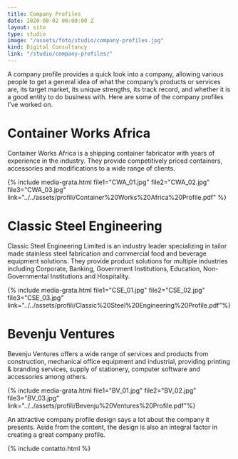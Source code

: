 ```yaml
---
title: Company Profiles
date: 2020-08-02 00:00:00 Z
layout: sito
type: studio
image: "/assets/foto/studio/company-profiles.jpg"
kind: Digital Consultancy
link: "/studio/company-profiles/"
---
```

A company profile provides a quick look into a company, allowing various people to get a general idea of what the company’s products or services are, its target market, its unique strengths, its track record, and whether it is a good entity to do business with. Here are some of the company profiles I've worked on.

# Container Works Africa
Container Works Africa is a shipping container fabricator with years of experience in the industry. They provide competitively priced containers, accessories and modifications to a wide range of clients.

{% include media-grata.html file1="CWA_01.jpg" file2="CWA_02.jpg" file3="CWA_03.jpg" link="../../assets/profili/Container%20Works%20Africa%20Profile.pdf" %}

# Classic Steel Engineering
Classic Steel Engineering Limited is an industry leader specializing in tailor made stainless steel fabrication and commercial food and beverage equipment solutions. They provide product solutions for multiple industries including Corporate, Banking, Government Institutions, Education, Non-Governmental Institutions and Hospitality.

{% include media-grata.html file1="CSE_01.jpg" file2="CSE_02.jpg" file3="CSE_03.jpg" link="../../assets/profili/Classic%20Steel%20Engineering%20Profile.pdf"%}

# Bevenju Ventures
Bevenju Ventures offers a wide range of services and products from construction, mechanical office equipment and industrial, providing printing & branding services, supply of stationery, computer software and accessories among others.

{% include media-grata.html file1="BV_01.jpg" file2="BV_02.jpg" file3="BV_03.jpg" link="../../assets/profili/Bevenju%20Ventures%20Profile.pdf"%}

An attractive company profile design says a lot about the company it presents. Aside from the content, the design is also an integral factor in creating a great company profile. 

{% include contatto.html %}